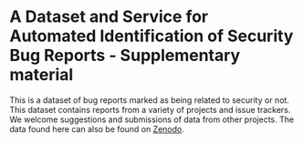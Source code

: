 # A Dataset and Service for Automated Identification of Security Bug Reports - Supplementary material
This is a dataset of bug reports marked as being related to security or not. This dataset contains reports from a variety of projects and issue trackers. We welcome suggestions and submissions of data from other projects.
The data found here can also be found on [Zenodo](https://doi.org/10.5281/zenodo.17055133).
